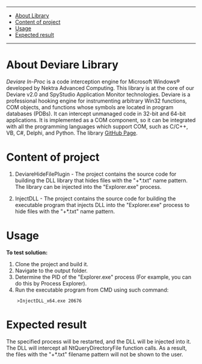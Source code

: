 ______________________________________________________________________________________________________________

* [About Library](#aboutdeviarelibrary)
* [Content of project](#contentofproject)
* [Usage](#usage)
* [Expected result](#expectedresult)
______________________________________________________________________________________________________________

# About Deviare Library
*Deviare In-Proc* is a code interception engine for Microsoft Windows® developed by Nektra Advanced Computing.
This library is at the core of our Deviare v2.0 and SpyStudio Application Monitor technologies.
Deviare is a professional hooking engine for instrumenting arbitrary Win32 functions, COM objects, and functions whose symbols are located in program databases (PDBs). 
It can intercept unmanaged code in 32-bit and 64-bit applications. It is implemented as a COM component, so it can be integrated with all the programming languages which support COM, such as C/C++, VB, C#, Delphi, and Python.
The library [GitHub Page](https://github.com/nektra/Deviare2).

# Content of project
1. DeviareHideFilePlugin - The project contains the source code for building the DLL library that hides files with the "+\*.txt" name pattern. The library can be injected into the "Explorer.exe" process.

2. InjectDLL 			  - The project contains the source code for building the executable program that injects DLL into the "Explorer.exe" process to hide files with the "+\*.txt" name pattern.

# Usage
**To test solution:**
1. Clone the project and build it.
2. Navigate to the output folder.
3. Determine the PID of the "Explorer.exe" process (For example, you can do this by Process Explorer).
4. Run the executable program from CMD using such command:
```
	>InjectDLL_x64.exe 20676
```

# Expected result
The specified process will be restarted, and the DLL will be injected into it. The DLL will intercept all NtQueryDirectoryFile function calls.
As a result, the files with the "+\*.txt" filename pattern will not be shown to the user.
